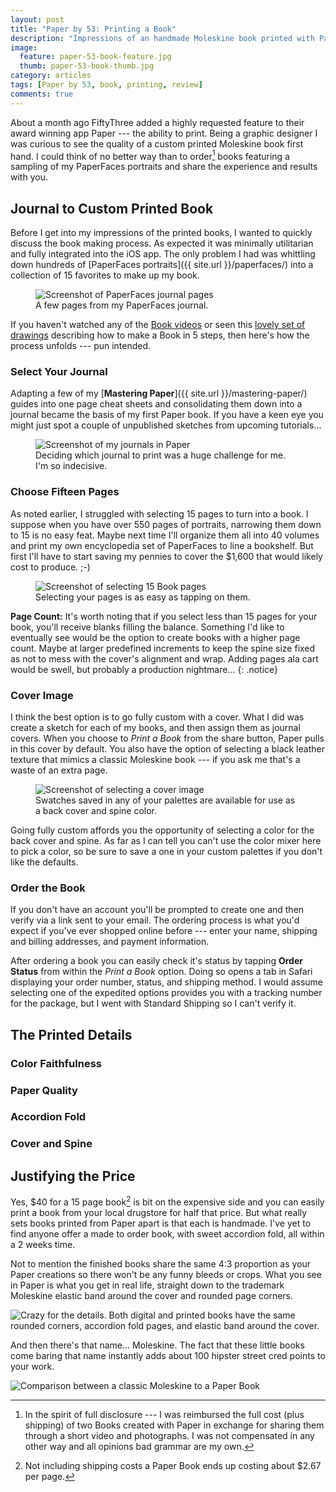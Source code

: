 ```yaml
---
layout: post
title: "Paper by 53: Printing a Book"
description: "Impressions of an handmade Moleskine book printed with Paper by 53."
image: 
  feature: paper-53-book-feature.jpg
  thumb: paper-53-book-thumb.jpg
category: articles
tags: [Paper by 53, book, printing, review]
comments: true
---
```


About a month ago FiftyThree added a highly requested feature to their award winning app Paper --- the ability to print. Being a graphic designer I was curious to see the quality of a custom printed Moleskine book first hand. I could think of no better way than to order[^book-disclosure] books featuring a sampling of my PaperFaces portraits and share the experience and results with you.

[^book-disclosure]: In the spirit of full disclosure --- I was reimbursed the full cost (plus shipping) of two Books created with Paper in exchange for sharing them through a short video and photographs. I was not compensated in any other way and all opinions bad grammar are my own.

## Journal to Custom Printed Book

Before I get into my impressions of the printed books, I wanted to quickly discuss the book making process. As expected it was minimally utilitarian and fully integrated into the iOS app. The only problem I had was whittling down hundreds of [PaperFaces portraits]({{ site.url }}/paperfaces/) into a collection of 15 favorites to make up my book.

<figure>
	<img src="{{ site.url }}/images/paper-53-book-journal-pages.jpg" alt="Screenshot of PaperFaces journal pages">
	<figcaption>A few pages from my PaperFaces journal.</figcaption>
</figure>

If you haven't watched any of the [Book videos](https://vimeo.com/75045142) or seen this [lovely set of drawings](http://madewithpaper.fiftythree.com/post/64391384887/how-to-make-a-book-earlier-this-month-we) describing how to make a Book in 5 steps, then here's how the process unfolds --- pun intended.

### Select Your Journal

Adapting a few of my [**Mastering Paper**]({{ site.url }}/mastering-paper/) guides into one page cheat sheets and consolidating them down into a journal became the basis of my first Paper book. If you have a keen eye you might just spot a couple of unpublished sketches from upcoming tutorials...

<figure>
	<img src="{{ site.url }}/images/paper-53-book-all-journals.jpg" alt="Screenshot of my journals in Paper">
	<figcaption>Deciding which journal to print was a huge challenge for me. I'm so indecisive.</figcaption>
</figure>

### Choose Fifteen Pages

As noted earlier, I struggled with selecting 15 pages to turn into a book. I suppose when you have over 550 pages of portraits, narrowing them down to 15 is no easy feat. Maybe next time I'll organize them all into 40 volumes and print my own encyclopedia set of PaperFaces to line a bookshelf. But first I'll have to start saving my pennies to cover the $1,600 that would likely cost to produce. ;-)

<figure>
	<img src="{{ site.url }}/images/paper-53-book-select-pages.jpg" alt="Screenshot of selecting 15 Book pages">
	<figcaption>Selecting your pages is as easy as tapping on them.</figcaption>
</figure>

**Page Count:** It's worth noting that if you select less than 15 pages for your book, you'll receive blanks filling the balance. Something I'd like to eventually see would be the option to create books with a higher page count. Maybe at larger predefined increments to keep the spine size fixed as not to mess with the cover's alignment and wrap. Adding pages ala cart would be swell, but probably a production nightmare...
{: .notice}

### Cover Image

I think the best option is to go fully custom with a cover. What I did was create a sketch for each of my books, and then assign them as journal covers. When you choose to *Print a Book* from the share button, Paper pulls in this cover by default. You also have the option of selecting a black leather texture that mimics a classic Moleskine book --- if you ask me that's a waste of an extra page.

<figure>
	<img src="{{ site.url }}/images/paper-53-book-select-cover-color.jpg" alt="Screenshot of selecting a cover image">
	<figcaption>Swatches saved in any of your palettes are available for use as a back cover and spine color.</figcaption>
</figure>

Going fully custom affords you the opportunity of selecting a color for the back cover and spine. As far as I can tell you can't use the color mixer here to pick a color, so be sure to save a one in your custom palettes if you don't like the defaults.

### Order the Book

If you don't have an account you'll be prompted to create one and then verify via a link sent to your email. The ordering process is what you'd expect if you've ever shopped online before --- enter your name, shipping and billing addresses, and payment information. 

After ordering a book you can easily check it's status by tapping **Order Status** from within the *Print a Book* option. Doing so opens a tab in Safari displaying your order number, status, and shipping method. I would assume selecting one of the expedited options provides you with a tracking number for the package, but I went with Standard Shipping so I can't verify it.

## The Printed Details

### Color Faithfulness

### Paper Quality

### Accordion Fold

### Cover and Spine

## Justifying the Price

Yes, $40 for a 15 page book[^page-cost] is bit on the expensive side and you can easily print a book from your local drugstore for half that price. But what really sets books printed from Paper apart is that each is handmade. I've yet to find anyone offer a made to order book, with sweet accordion fold, all within a 2 weeks time.

Not to mention the finished books share the same 4:3 proportion as your Paper creations so there won't be any funny bleeds or crops. What you see in Paper is what you get in real life, straight down to the trademark Moleskine elastic band around the cover and rounded page corners.

[^page-cost]: Not including shipping costs a Paper Book ends up costing about $2.67 per page.

![Crazy for the details. Both digital and printed books have the same rounded corners, accordion fold pages, and elastic band around the cover.](http://placehold.it/750x560)

And then there's that name... Moleskine. The fact that these little books come baring that name instantly adds about 100 hipster street cred points to your work.

![Comparison between a classic Moleskine to a Paper Book](http://placehold.it/750x350)
